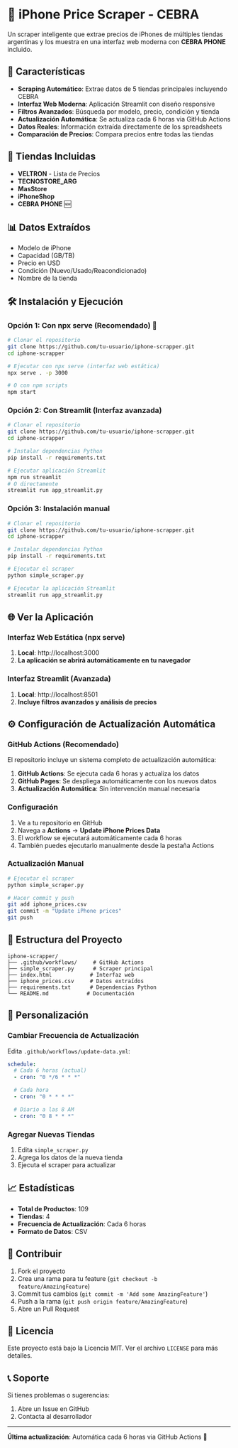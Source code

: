 # 📱 iPhone Price Scraper - CEBRA

Un scraper inteligente que extrae precios de iPhones de múltiples tiendas argentinas y los muestra en una interfaz web moderna con **CEBRA PHONE** incluido.

## 🚀 Características

- **Scraping Automático**: Extrae datos de 5 tiendas principales incluyendo CEBRA
- **Interfaz Web Moderna**: Aplicación Streamlit con diseño responsive
- **Filtros Avanzados**: Búsqueda por modelo, precio, condición y tienda
- **Actualización Automática**: Se actualiza cada 6 horas via GitHub Actions
- **Datos Reales**: Información extraída directamente de los spreadsheets
- **Comparación de Precios**: Compara precios entre todas las tiendas

## 🏪 Tiendas Incluidas

- **VELTRON** - Lista de Precios
- **TECNOSTORE_ARG**
- **MasStore**
- **iPhoneShop**
- **CEBRA PHONE** 🆕

## 📊 Datos Extraídos

- Modelo de iPhone
- Capacidad (GB/TB)
- Precio en USD
- Condición (Nuevo/Usado/Reacondicionado)
- Nombre de la tienda

## 🛠️ Instalación y Ejecución

### Opción 1: Con npx serve (Recomendado) 🚀

```bash
# Clonar el repositorio
git clone https://github.com/tu-usuario/iphone-scrapper.git
cd iphone-scrapper

# Ejecutar con npx serve (interfaz web estática)
npx serve . -p 3000

# O con npm scripts
npm start
```

### Opción 2: Con Streamlit (Interfaz avanzada)

```bash
# Clonar el repositorio
git clone https://github.com/tu-usuario/iphone-scrapper.git
cd iphone-scrapper

# Instalar dependencias Python
pip install -r requirements.txt

# Ejecutar aplicación Streamlit
npm run streamlit
# O directamente
streamlit run app_streamlit.py
```

### Opción 3: Instalación manual

```bash
# Clonar el repositorio
git clone https://github.com/tu-usuario/iphone-scrapper.git
cd iphone-scrapper

# Instalar dependencias Python
pip install -r requirements.txt

# Ejecutar el scraper
python simple_scraper.py

# Ejecutar la aplicación Streamlit
streamlit run app_streamlit.py
```

## 🌐 Ver la Aplicación

### Interfaz Web Estática (npx serve)

1. **Local**: http://localhost:3000
2. **La aplicación se abrirá automáticamente en tu navegador**

### Interfaz Streamlit (Avanzada)

1. **Local**: http://localhost:8501
2. **Incluye filtros avanzados y análisis de precios**

## ⚙️ Configuración de Actualización Automática

### GitHub Actions (Recomendado)

El repositorio incluye un sistema completo de actualización automática:

1. **GitHub Actions**: Se ejecuta cada 6 horas y actualiza los datos
2. **GitHub Pages**: Se despliega automáticamente con los nuevos datos
3. **Actualización Automática**: Sin intervención manual necesaria

### Configuración

1. Ve a tu repositorio en GitHub
2. Navega a **Actions** → **Update iPhone Prices Data**
3. El workflow se ejecutará automáticamente cada 6 horas
4. También puedes ejecutarlo manualmente desde la pestaña Actions

### Actualización Manual

```bash
# Ejecutar el scraper
python simple_scraper.py

# Hacer commit y push
git add iphone_prices.csv
git commit -m "Update iPhone prices"
git push
```

## 📁 Estructura del Proyecto

```
iphone-scrapper/
├── .github/workflows/     # GitHub Actions
├── simple_scraper.py      # Scraper principal
├── index.html            # Interfaz web
├── iphone_prices.csv     # Datos extraídos
├── requirements.txt      # Dependencias Python
└── README.md            # Documentación
```

## 🔧 Personalización

### Cambiar Frecuencia de Actualización

Edita `.github/workflows/update-data.yml`:

```yaml
schedule:
  # Cada 6 horas (actual)
  - cron: "0 */6 * * *"

  # Cada hora
  - cron: "0 * * * *"

  # Diario a las 8 AM
  - cron: "0 8 * * *"
```

### Agregar Nuevas Tiendas

1. Edita `simple_scraper.py`
2. Agrega los datos de la nueva tienda
3. Ejecuta el scraper para actualizar

## 📈 Estadísticas

- **Total de Productos**: 109
- **Tiendas**: 4
- **Frecuencia de Actualización**: Cada 6 horas
- **Formato de Datos**: CSV

## 🤝 Contribuir

1. Fork el proyecto
2. Crea una rama para tu feature (`git checkout -b feature/AmazingFeature`)
3. Commit tus cambios (`git commit -m 'Add some AmazingFeature'`)
4. Push a la rama (`git push origin feature/AmazingFeature`)
5. Abre un Pull Request

## 📝 Licencia

Este proyecto está bajo la Licencia MIT. Ver el archivo `LICENSE` para más detalles.

## 📞 Soporte

Si tienes problemas o sugerencias:

1. Abre un Issue en GitHub
2. Contacta al desarrollador

---

**Última actualización**: Automática cada 6 horas via GitHub Actions 🤖
